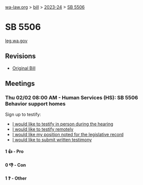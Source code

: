 [wa-law.org](/) > [bill](/bill/) > [2023-24](/bill/2023-24/) > [SB 5506](/bill/2023-24/sb/5506/)

# SB 5506
[leg.wa.gov](https://app.leg.wa.gov/billsummary?BillNumber=5506&Year=2023&Initiative=false)

## Revisions
* [Original Bill](1/)

## Meetings
### Thu 02/02 08:00 AM - Human Services (HS): SB 5506 Behavior support homes
Sign up to testify:
* [I would like to testify in person during the hearing](https://app.leg.wa.gov/csi/Testifier/Add?chamber=House&mId=30575&aId=150439&caId=21014&tId=1)
* [I would like to testify remotely](https://app.leg.wa.gov/csi/Testifier/Add?chamber=House&mId=30575&aId=150439&caId=21014&tId=2)
* [I would like my position noted for the legislative record](https://app.leg.wa.gov/csi/Testifier/Add?chamber=House&mId=30575&aId=150439&caId=21014&tId=3)
* [I would like to submit written testimony](https://app.leg.wa.gov/csi/Testifier/Add?chamber=House&mId=30575&aId=150439&caId=21014&tId=4)

#### 1 👍 - Pro

#### 0 👎 - Con

#### 1 ❓ - Other
